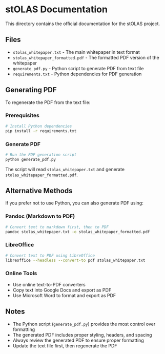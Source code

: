 # stOLAS Documentation

This directory contains the official documentation for the stOLAS project.

## Files

- `stolas_whitepaper.txt` - The main whitepaper in text format
- `stolas_whitepaper_formatted.pdf` - The formatted PDF version of the whitepaper
- `generate_pdf.py` - Python script to generate PDF from text file
- `requirements.txt` - Python dependencies for PDF generation

## Generating PDF

To regenerate the PDF from the text file:

### Prerequisites
```bash
# Install Python dependencies
pip install -r requirements.txt
```

### Generate PDF
```bash
# Run the PDF generation script
python generate_pdf.py
```

The script will read `stolas_whitepaper.txt` and generate `stolas_whitepaper_formatted.pdf`.

## Alternative Methods

If you prefer not to use Python, you can also generate PDF using:

### Pandoc (Markdown to PDF)
```bash
# Convert text to markdown first, then to PDF
pandoc stolas_whitepaper.txt -o stolas_whitepaper_formatted.pdf
```

### LibreOffice
```bash
# Convert text to PDF using LibreOffice
libreoffice --headless --convert-to pdf stolas_whitepaper.txt
```

### Online Tools
- Use online text-to-PDF converters
- Copy text into Google Docs and export as PDF
- Use Microsoft Word to format and export as PDF

## Notes

- The Python script (`generate_pdf.py`) provides the most control over formatting
- The generated PDF includes proper styling, headers, and spacing
- Always review the generated PDF to ensure proper formatting
- Update the text file first, then regenerate the PDF
